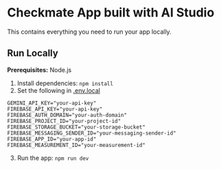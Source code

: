 # Checkmate App built with AI Studio

This contains everything you need to run your app locally.

## Run Locally

**Prerequisites:** Node.js

1. Install dependencies:
   `npm install`
2. Set the following in [.env.local](.env.local)

```
GEMINI_API_KEY="your-api-key"
FIREBASE_API_KEY="your-api-key"
FIREBASE_AUTH_DOMAIN="your-auth-domain"
FIREBASE_PROJECT_ID="your-project-id"
FIREBASE_STORAGE_BUCKET="your-storage-bucket"
FIREBASE_MESSAGING_SENDER_ID="your-messaging-sender-id"
FIREBASE_APP_ID="your-app-id"
FIREBASE_MEASUREMENT_ID="your-measurement-id"
```

3. Run the app:
   `npm run dev`
